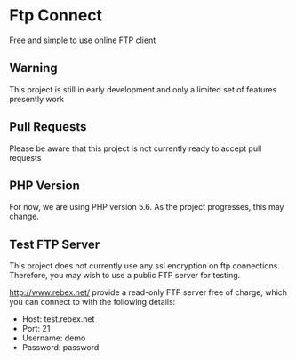 # Ftp Connect
Free and simple to use online FTP client

## Warning
This project is still in early development and only a limited set of features
presently work

## Pull Requests
Please be aware that this project is not currently ready to accept pull requests

## PHP Version
For now, we are using PHP version 5.6. As the project progresses, this may change.

## Test FTP Server
This project does not currently use any ssl encryption on ftp connections.
Therefore, you may wish to use a public FTP server for testing.

http://www.rebex.net/ provide a read-only FTP server free of charge, which you can
connect to with the following details:
- Host: test.rebex.net
- Port: 21
- Username: demo
- Password: password
